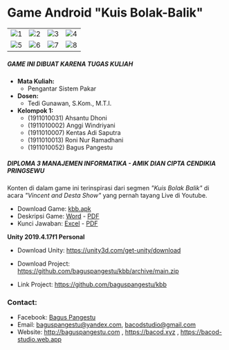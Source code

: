 # Game Android "Kuis Bolak-Balik"

<table>
  <tr>
    <td><img src="https://bit.ly/sskbb01"  alt="1"></td>
    <td><img src="https://bit.ly/sskbb02"  alt="2"></td>
    <td><img src="https://bit.ly/sskbb03"  alt="3"></td>
    <td><img src="https://bit.ly/sskbb04"  alt="4"></td>
  </tr>
  <tr>
    <td><img src="https://bit.ly/sskbb05"  alt="5"></td>
    <td><img src="https://bit.ly/sskbb06"  alt="6"></td>
    <td><img src="https://bit.ly/sskbb07"  alt="7"></td>
    <td><img src="https://bit.ly/sskbb08"  alt="8"></td>
  </tr>
</table>

##### GAME INI DIBUAT KARENA TUGAS KULIAH

- **Mata Kuliah:**
  - Pengantar Sistem Pakar
- **Dosen:**
  - Tedi Gunawan, S.Kom., M.T.I.
- **Kelompok 1:**
  - (1911010031) Ahsantu Dhoni
  - (1911010002) Anggi Windriyani
  - (1911010007) Kentas Adi Saputra
  - (1911010013) Roni Nur Ramadhani
  - (1911010052) Bagus Pangestu

##### DIPLOMA 3 MANAJEMEN INFORMATIKA - AMIK DIAN CIPTA CENDIKIA PRINGSEWU

Konten di dalam game ini terinspirasi dari segmen _"Kuis Bolak Balik"_ di acara _"Vincent and Desta Show"_ yang pernah tayang Live di Youtube.

- Download Game: [kbb.apk](https://github.com/baguspangestu/kbb/raw/main/kbb.apk)
- Deskripsi Game: [Word](https://github.com/baguspangestu/kbb/raw/main/Deskripsi%20Game.docx) - [PDF](https://github.com/baguspangestu/kbb/raw/main/Deskripsi%20Game.pdf)
- Kunci Jawaban: [Excel](https://github.com/baguspangestu/kbb/raw/main/Kunci%20Jawaban.xlsx) - [PDF](https://github.com/baguspangestu/kbb/raw/main/Kunci%20Jawaban.pdf)

**Unity 2019.4.17f1 Personal**

- Download Unity: https://unity3d.com/get-unity/download
- Download Project: https://github.com/baguspangestu/kbb/archive/main.zip

- Link Project: https://github.com/baguspangestu/kbb

### Contact:

- Facebook: [Bagus Pangestu](https://fb.com/baguspangestucom)
- Email: baguspangestu@yandex.com, bacodstudio@gmail.com
- Website: http://baguspangestu.com , https://bacod.xyz , https://bacod-studio.web.app
